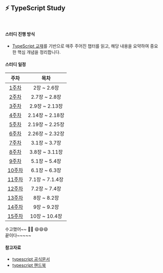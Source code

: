 ## ⚡️ TypeScript Study

<br/>

#### 스터디 진행 방식

- [TypeScript 교재](https://product.kyobobook.co.kr/detail/S000208416779)를 기반으로 매주 주어진 챕터를 읽고, 해당 내용을 요약하여 중요한 핵심 개념을 정리합니다.

#### 스터디 일정

|                                  주차                                   |      목차       |
| :---------------------------------------------------------------------: | :-------------: |
|  [1주차](https://github.com/swJaNG12/TypeScript-Study/tree/main/week1)  |   2장 ~ 2.6장   |
|  [2주차](https://github.com/swJaNG12/TypeScript-Study/tree/main/week2)  |  2.7장 ~ 2.8장  |
|  [3주차](https://github.com/swJaNG12/TypeScript-Study/tree/main/week3)  | 2.9장 ~ 2.13장  |
|  [4주차](https://github.com/swJaNG12/TypeScript-Study/tree/main/week4)  | 2.14장 ~ 2.18장 |
|  [5주차](https://github.com/swJaNG12/TypeScript-Study/tree/main/week5)  | 2.19장 ~ 2.25장 |
|  [6주차](https://github.com/swJaNG12/TypeScript-Study/tree/main/week6)  | 2.26장 ~ 2.32장 |
|  [7주차](https://github.com/swJaNG12/TypeScript-Study/tree/main/week7)  |  3.1장 ~ 3.7장  |
|  [8주차](https://github.com/swJaNG12/TypeScript-Study/tree/main/week8)  | 3.8장 ~ 3.11장  |
|  [9주차](https://github.com/swJaNG12/TypeScript-Study/tree/main/week9)  |  5.1장 ~ 5.4장  |
| [10주차](https://github.com/swJaNG12/TypeScript-Study/tree/main/week10) |  6.1장 ~ 6.3장  |
| [11주차](https://github.com/swJaNG12/TypeScript-Study/tree/main/week11) | 7.1장 ~ 7.1.4장 |
| [12주차](https://github.com/swJaNG12/TypeScript-Study/tree/main/week12) |  7.2장 ~ 7.4장  |
| [13주차](https://github.com/swJaNG12/TypeScript-Study/tree/main/week13) |   8장 ~ 8.2장   |
| [14주차](https://github.com/swJaNG12/TypeScript-Study/tree/main/week14) |   9장 ~ 9.2장   |
| [15주차](https://github.com/swJaNG12/TypeScript-Study/tree/main/week15) |  10장 ~ 10.4장  |

수고했어~~ 👏🙌 😄😄😄 <br>
끝이다~~~~~

#### 참고자료

- [typescript 공식문서](https://www.typescriptlang.org/)
- [typescript 핸드북](https://www.typescriptlang.org/docs/handbook/intro.html)

